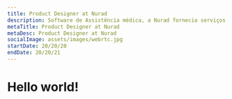 ```yaml
---
title: Product Designer at Nurad
description: Software de Assistência médica, a Nurad fornecia serviços para Hospitais e clínicas de radiologia, além de fornecer white label. Atuei de forma remota desde os estágios iniciais da Startup, realizando pesquisa e validação de mercado e usuário, projetos de interfaces visual, além de atuar ativamente projetando imagens para mídias sociais, projetos gráficos para brindes e Marketing.
metaTitle: Product Designer at Nurad
metaDesc: Product Designer at Nurad
socialImage: assets/images/webrtc.jpg
startDate: 20/20/20
endDate: 20/20/21
---
```


<h1>Hello world!</h1>
